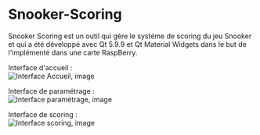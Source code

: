 # Snooker-Scoring
Snooker Scoring est un outil qui gére le systéme de scoring du jeu Snooker et qui a été développé avec Qt 5.9.9 et Qt Material Widgets dans le but de l'implémenté dans une carte RaspBerry.  

Interface d'accueil :  
![Interface Accueil, image](https://i.imgur.com/pyBHL4m.png)  

Interface de paramétrage :  
![Interface paramétrage, image](https://i.imgur.com/Cnu0WbJ.png)

Interface de scoring :  
![Interface scoring, image](https://i.imgur.com/spyT57l.png)
